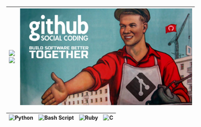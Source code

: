 | <img src="https://github-readme-stats.vercel.app/api?username=vituwc&hide=issues&title_color=6bbbca&icon_color=6bbbca&show_icons=1&hide_border=1&text_color=fff&bg_color=333&custom_title=Github%20Stats" width="600px"/><br/><img src="https://github-readme-stats.vercel.app/api/top-langs/?username=vituwc&hide_border=1&layout=compact&text_color=fff&bg_color=333&hide=html,eagle,css,vue,javascript&title_color=6bbbca" width="600px"/> | <img src="https://github.com/vituwc/vituwc/blob/main/communist-github.jpg" alt="Comunista"> |
| :-: | :-: |

| ![Python](https://img.shields.io/badge/python-3670A0?style=for-the-badge&logo=python&logoColor=ffdd54) | ![Bash Script](https://img.shields.io/badge/bash_script-%23121011.svg?style=for-the-badge&logo=gnu-bash&logoColor=white) | ![Ruby](https://img.shields.io/badge/ruby-%23CC342D.svg?style=for-the-badge&logo=ruby&logoColor=white) | ![C](https://img.shields.io/badge/c-%2300599C.svg?style=for-the-badge&logo=c&logoColor=white) |
| :-: | :-: | :-: | :-: |
